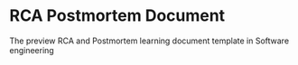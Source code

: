 # RCA Postmortem Document
The preview RCA and Postmortem learning document template in Software engineering
